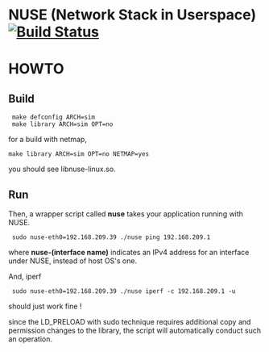 NUSE (Network Stack in Userspace) [![Build Status](https://travis-ci.org/thehajime/net-next-nuse.png)](https://travis-ci.org/thehajime/net-next-nuse)
===============================


# HOWTO
## Build

```
 make defconfig ARCH=sim
 make library ARCH=sim OPT=no
```

for a build with netmap,

```
make library ARCH=sim OPT=no NETMAP=yes
```

you should see libnuse-linux.so.

## Run

Then, a wrapper script called **nuse** takes your application running with NUSE.

```
 sudo nuse-eth0=192.168.209.39 ./nuse ping 192.168.209.1
```

where **nuse-(interface name)** indicates an IPv4 address for an interface under NUSE, instead of host OS's one.


And, iperf

```
 sudo nuse-eth0=192.168.209.39 ./nuse iperf -c 192.168.209.1 -u
```

should just work fine !

since the LD_PRELOAD with sudo technique requires additional copy and permission changes to the library, the script will automatically conduct such an operation.

